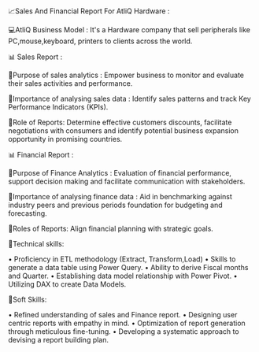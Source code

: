 📈Sales And Financial Report For AtliQ Hardware :

💻AtliQ Business Model :
It's a Hardware company that sell peripherals 
like PC,mouse,keyboard, printers to clients across 
the world.

📊 Sales Report :

📌Purpose of sales analytics  : Empower business to 
monitor and evaluate their sales activities and 
performance.

📌Importance of analysing sales data :
Identify sales patterns and track Key Performance 
Indicators (KPIs).

📌Role of Reports: Determine effective customers 
discounts, facilitate negotiations with consumers 
and identify potential business expansion opportunity 
in promising countries.

📊 Financial Report :

📌Purpose of Finance Analytics : Evaluation of
financial performance, support decision making 
and facilitate communication with stakeholders.

📌Importance of analysing finance data : Aid in benchmarking 
against industry peers and previous periods foundation
for budgeting and forecasting.

📌Roles of Reports: Align financial planning with strategic goals.

📎Technical skills:

• Proficiency in ETL methodology (Extract, Transform,Load)
• Skills to generate a data table using Power Query.
• Ability to derive Fiscal months and Quarter.
• Establishing data model relationship with Power Pivot.
• Utilizing DAX to create Data Models.

📎Soft Skills:

• Refined understanding of sales and Finance report.
• Designing user centric reports with empathy in mind.
• Optimization of report generation through meticulous 
  fine-tuning.
• Developing a systematic approach to devising a report building 
  plan.


